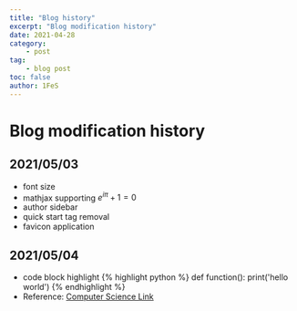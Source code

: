 ```yaml
---
title: "Blog history"
excerpt: "Blog modification history"
date: 2021-04-28
category:
    - post
tag:
    - blog post
toc: false
author: 1FeS
---
```


# Blog modification history
## 2021/05/03
- font size
- mathjax supporting
$e^{i \pi} + 1 = 0$
- author sidebar
- quick start tag removal
- favicon application
  
## 2021/05/04
- code block highlight
{% highlight python %}
def function():
    print('hello world')
{% endhighlight %}
- Reference: [Computer Science Link](https://kjaer.io/notes/)